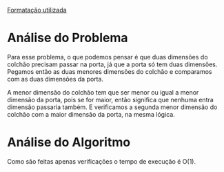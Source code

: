 [Formatação utilizada](https://katex.org/docs/supported.html)
# Análise do Problema
Para esse problema, o que podemos pensar é que duas dimensões do colchão precisam passar na porta, já que a porta só tem duas dimensões. Pegamos então as duas menores dimensões do colchão e comparamos com as duas dimensões da porta. 

A menor dimensão do colchão tem que ser menor ou igual a menor dimensão da porta, pois se for maior, então significa que nenhuma entra dimensão passaria também. E verificamos a segunda menor dimensão do colchão com a maior dimensão da porta, na mesma lógica. 

# Análise do Algoritmo

Como são feitas apenas verificações o tempo de execução é O(1).